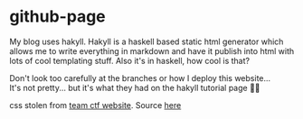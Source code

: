 # github-page

My blog uses hakyll. Hakyll is a haskell based static html generator which allows me to write everything in markdown and have it publish into html with lots of cool templating stuff. Also it's in haskell, how cool is that?  

Don't look too carefully at the branches or how I deploy this website...  
It's not pretty... but it's what they had on the hakyll tutorial page :woman_shrugging:

css stolen from [team ctf website](https://ubcctf.github.io/). Source [here](https://github.com/ubcctf/ubcctf.github.io)